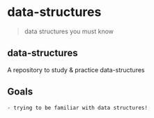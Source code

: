 # data-structures
> data structures you must know

## data-structures
A repository to study & practice data-structures

## Goals
    - trying to be familiar with data structures!
